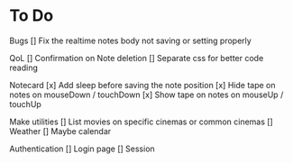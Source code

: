 # To Do

Bugs
[] Fix the realtime notes body not saving or setting properly

QoL
[] Confirmation on Note deletion
[] Separate css for better code reading

Notecard
[x] Add sleep before saving the note position
[x] Hide tape on notes on mouseDown / touchDown
[x] Show tape on notes on mouseUp / touchUp

Make utilities
[] List movies on specific cinemas or common cinemas
[] Weather
[] Maybe calendar

Authentication
[] Login page
[] Session
